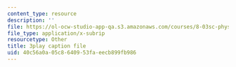```yaml
---
content_type: resource
description: ''
file: https://ol-ocw-studio-app-qa.s3.amazonaws.com/courses/8-03sc-physics-iii-vibrations-and-waves-fall-2016/40c56a0a05c8640953faeecb899fb986_BX4QPdP7fT8.srt
file_type: application/x-subrip
resourcetype: Other
title: 3play caption file
uid: 40c56a0a-05c8-6409-53fa-eecb899fb986
---
```

